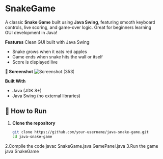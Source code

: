 # SnakeGame
A classic **Snake Game** built using **Java Swing**, featuring smooth keyboard controls, live scoring, and game-over logic. Great for beginners learning GUI development in Java!

**Features**
 Clean GUI built with Java Swing
- Snake grows when it eats red apples 
- Game ends when snake hits the wall or itself
- Score is displayed live

**📸 Screenshot**
![Screenshot (353)](https://github.com/user-attachments/assets/82654942-fd8f-447d-9749-ce134f3556d6)

**Built With**

- Java (JDK 8+)
- Java Swing (no external libraries)



 ## 🚀 How to Run

1. **Clone the repository**
   ```bash
   git clone https://github.com/your-username/java-snake-game.git
   cd java-snake-game
2.Compile the code
javac SnakeGame.java GamePanel.java
3.Run the game
java SnakeGame


